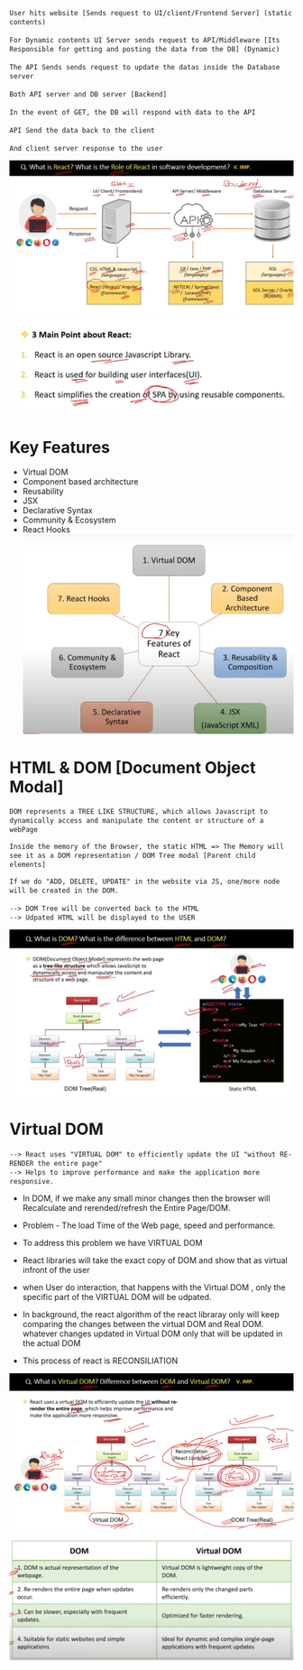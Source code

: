 ```
User hits website [Sends request to UI/client/Frontend Server] (static contents)

For Dynamic contents UI Server sends request to API/Middleware [Its Responsible for getting and posting the data from the DB] (Dynamic)

The API Sends sends request to update the datas inside the Database server 

Both API server and DB server [Backend]

In the event of GET, the DB will respond with data to the API

API Send the data back to the client 

And client server response to the user
```
![alt text](image.png)
![alt text](image-1.png)

# Key Features
- Virtual DOM
- Component based architecture
- Reusability
- JSX
- Declarative Syntax
- Community & Ecosystem
- React Hooks
![alt text](image-2.png)

# HTML & DOM [Document Object Modal]
```
DOM represents a TREE LIKE STRUCTURE, which allows Javascript to dynamically access and manipulate the content or structure of a webPage
```

```
Inside the memory of the Browser, the static HTML => The Memory will see it as a DOM representation / DOM Tree modal [Parent child elements]
```
```
If we do "ADD, DELETE, UPDATE" in the website via JS, one/more node will be created in the DOM.

--> DOM Tree will be converted back to the HTML 
--> Udpated HTML will be displayed to the USER
```
![alt text](image-3.png)


# Virtual DOM 
```
--> React uses "VIRTUAL DOM" to efficiently update the UI "without RE-RENDER the entire page"
--> Helps to improve performance and make the application more responsive.
```
- In DOM, if we make any small minor changes then the browser will Recalculate and rerended/refresh the Entire Page/DOM.

- Problem - The load Time of the Web page, speed and performance.

- To address this problem we have VIRTUAL DOM
- React libraries will take the exact copy of DOM and show that as virtual infront of the user
- when User do interaction, that happens with the Virtual DOM , only the specific part of the VIRTUAL DOM will be udpated.
- In background, the react algorithm of the react libraray only will keep comparing the changes between the virtual DOM and Real DOM. whatever changes updated in Virtual DOM only that will be updated in the actual DOM
- This process of react is RECONSILIATION

![alt text](image-4.png)
![alt text](image-5.png)